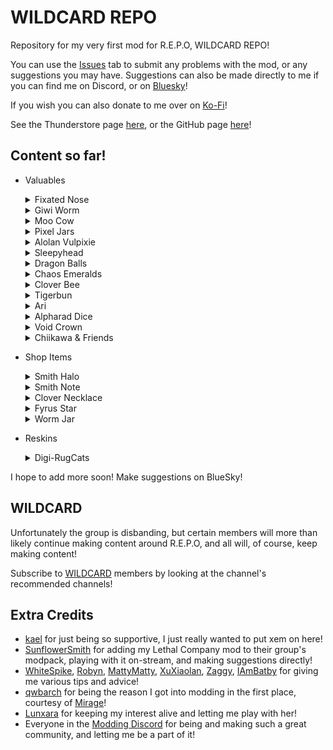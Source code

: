 # WILDCARD REPO

Repository for my very first mod for R.E.P.O, WILDCARD REPO!

You can use the [Issues](https://github.com/TheDebbyCase/REPOWildCardMod/issues) tab to submit any problems with the mod, or any suggestions you may have.
Suggestions can also be made directly to me if you can find me on Discord, or on [Bluesky](https://bsky.app/profile/thedebbycase.bsky.social)!

If you wish you can also donate to me over on [Ko-Fi](https://ko-fi.com/thedebbycase)!

See the Thunderstore page [here](https://thunderstore.io/c/repo/p/deB/WILDCARD_REPO),
or the GitHub page [here](https://github.com/TheDebbyCase/REPOWildCardMod)!

## Content so far!

- Valuables
	<details>
	<summary>Fixated Nose</summary>
	
	Original design by [iamfixated](https://bsky.app/profile/iamfixated.bsky.social),  
	Honk

	![Preview](https://raw.githubusercontent.com/TheDebbyCase/REPOWildCardMod/main/Images/FixatedNosePreview.png)
	
	</details>
	
	<details>
	<summary>Giwi Worm</summary>
	
	Original design by [Giwi](https://www.twitch.tv/giwi),  
	She writhes

	![Preview](https://raw.githubusercontent.com/TheDebbyCase/REPOWildCardMod/main/Images/GiwiWormPreview.png)
	
	</details>

	<details>
	<summary>Moo Cow</summary>
	
	Original design by [kael](https://www.twitch.tv/kael),  
	Don't let it fly away!

	![Preview](https://raw.githubusercontent.com/TheDebbyCase/REPOWildCardMod/main/Images/MooCowPreview.png)
	
	</details>

	<details>
	<summary>Pixel Jars</summary>
	
	Original designs by [kael](https://www.twitch.tv/kael),  
	Tasty...

	![Preview](https://raw.githubusercontent.com/TheDebbyCase/REPOWildCardMod/main/Images/PixelJarPreview.png)
	
	</details>

	<details>
	<summary>Alolan Vulpixie</summary>
	
	Original design by [Game Freak](https://www.gamefreak.co.jp),  
	If you drop her, make sure to drop her again

	![Preview](https://raw.githubusercontent.com/TheDebbyCase/REPOWildCardMod/main/Images/AlolanVulpixiePreview.png)
	
	</details>

	<details>
	<summary>Sleepyhead</summary>
	
	Original design by [Clauvio](https://www.twitch.tv/clauvio)  
	Shhh they sleepin

	![Preview](https://raw.githubusercontent.com/TheDebbyCase/REPOWildCardMod/main/Images/SleepyheadPreview.png)
	
	</details>

	<details>
	<summary>Dragon Balls</summary>
	
	Original designs by [Akira Toriyama](https://en.wikipedia.org/wiki/Akira_Toriyama)  
	Collect all 7!

	![Preview](https://raw.githubusercontent.com/TheDebbyCase/REPOWildCardMod/main/Images/SleepyheadPreview.png)
	
	</details>

	<details>
	<summary>Chaos Emeralds</summary>
	
	Original design by [semiwork](https://semiwork.se/)  
	Collect all 7 AND go fast!

	![Preview](https://raw.githubusercontent.com/TheDebbyCase/REPOWildCardMod/main/Images/ChaosEmeraldPreview.png)
	
	</details>

	<details>
	<summary>Clover Bee</summary>
	
	Original design by [Cloverinari](https://www.twitch.tv/cloverinari)  
	Fly like a bee, sting like a bee

	![Preview](https://raw.githubusercontent.com/TheDebbyCase/REPOWildCardMod/main/Images/CloverBeePreview.png)
	
	</details>

	<details>
	<summary>Tigerbun</summary>
	
	Original design by [FairyLatte](https://www.twitch.tv/fairylatte)  
	This one bites back

	![Preview](https://raw.githubusercontent.com/TheDebbyCase/REPOWildCardMod/main/Images/TigerbunPreview.png)
	
	</details>

	<details>
	<summary>Ari</summary>
	
	Original design by [JaidenAnimations](https://www.youtube.com/channel/UCGwu0nbY2wSkW8N-cghnLpA)  
	Be nice this one's real

	![Preview](https://raw.githubusercontent.com/TheDebbyCase/REPOWildCardMod/main/Images/AriPreview.png)
	
	</details>

	<details>
	<summary>Alpharad Dice</summary>
	
	Original design by [Nintendo](https://www.nintendo.com)  
	Gambling! In R.E.P.O?

	![Preview](https://raw.githubusercontent.com/TheDebbyCase/REPOWildCardMod/main/Images/AlpharadDicePreview.png)
	
	</details>

	<details>
	<summary>Void Crown</summary>
	
	Original design by Unknown, if anyone knows who made Void's YouTube banner let me know  
	A crown for the greatest of gamers

	![Preview](https://raw.githubusercontent.com/TheDebbyCase/REPOWildCardMod/main/Images/VoidCrownPreview.png)
	
	</details>

	<details>
	<summary>Chiikawa & Friends</summary>
	
	Original designs by [Nagano](https://x.com/ngnchiikawa)  
	All of the Chiikawa cast (the small ones) as an homage to [JaidenAnimations](https://www.youtube.com/@jaidenanimations)' love for them!

	![Preview](https://raw.githubusercontent.com/TheDebbyCase/REPOWildCardMod/main/Images/ChiikawaPreview.png)
	
	</details>

- Shop Items
	<details>
	<summary>Smith Halo</summary>
	
	Original design by [kael](https://www.twitch.tv/kael),  
	It may be melting but it still packs a punch

	![Preview](https://raw.githubusercontent.com/TheDebbyCase/REPOWildCardMod/main/Images/SmithHaloPreview.png)
	
	</details>

	<details>
	<summary>Smith Note</summary>
	
	Original design by me!  
	Not to be taken seriously

	![Preview](https://raw.githubusercontent.com/TheDebbyCase/REPOWildCardMod/main/Images/SmithNotePreview.png)
	
	</details>

	<details>
	<summary>Clover Necklace</summary>
	
	Original designs by [hodusae](https://hodusae.carrd.co/)  
	Yes the bees

	![Preview](https://raw.githubusercontent.com/TheDebbyCase/REPOWildCardMod/main/Images/CloverNecklacePreview.png)
	
	</details>

	<details>
	<summary>Fyrus Star</summary>
	
	Design inspired by [sketchyy](https://x.com/sketchyypng)  
	The practicality is questionable

	![Preview](https://raw.githubusercontent.com/TheDebbyCase/REPOWildCardMod/main/Images/FyrusStarPreview.png)
	
	</details>

	<details>
	<summary>Worm Jar</summary>
	
	Original design by me! Associated worm designed by [Giwi](https://www.twitch.tv/giwi)
	She spreads

	![Preview](https://raw.githubusercontent.com/TheDebbyCase/REPOWildCardMod/main/Images/WormJarPreview.png)
	
	</details>

- Reskins
	<details>
	<summary>Digi-RugCats</summary>
	
	Original designs by [kael](https://www.twitch.tv/kael),  
	Maybe now you want to kill them less..?

	![Preview](https://raw.githubusercontent.com/TheDebbyCase/REPOWildCardMod/main/Images/DigiRugCatPreview.png)
	
	</details>

I hope to add more soon! Make suggestions on BlueSky!

## WILDCARD

Unfortunately the group is disbanding, but certain members will more than likely continue making content around R.E.P.O, and all will, of course, keep making content!

Subscribe to [WILDCARD](https://www.youtube.com/@WILDCARDorg) members by looking at the channel's recommended channels!

## Extra Credits

- [kael](https://bsky.app/profile/kael3.bsky.social) for just being so supportive, I just really wanted to put xem on here!
- [SunflowerSmith](https://www.twitch.tv/sunflowersmith) for adding my Lethal Company mod to their group's modpack, playing with it on-stream, and making suggestions directly!
- [WhiteSpike](https://thunderstore.io/c/lethal-company/p/WhiteSpike), [Robyn](https://thunderstore.io/c/lethal-company/p/Mom_Llama), [MattyMatty](https://thunderstore.io/c/lethal-company/p/mattymatty/), [XuXiaolan](https://thunderstore.io/c/lethal-company/p/XuXiaolan), [Zaggy](https://thunderstore.io/c/lethal-company/p/Zaggy1024), [IAmBatby](https://thunderstore.io/c/lethal-company/p/IAmBatby/) for giving me various tips and advice!
- [qwbarch](https://thunderstore.io/c/lethal-company/p/qwbarch) for being the reason I got into modding in the first place, courtesy of [Mirage](https://thunderstore.io/c/lethal-company/p/qwbarch/Mirage)!
- [Lunxara](https://www.twitch.tv/lunxara) for keeping my interest alive and letting me play with her!
- Everyone in the [Modding Discord](https://discord.gg/lcmod) for being and making such a great community, and letting me be a part of it!